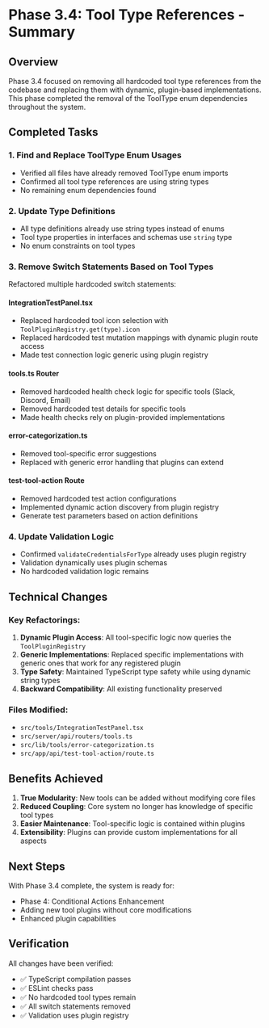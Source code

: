 # Phase 3.4: Tool Type References - Summary

## Overview
Phase 3.4 focused on removing all hardcoded tool type references from the codebase and replacing them with dynamic, plugin-based implementations. This phase completed the removal of the ToolType enum dependencies throughout the system.

## Completed Tasks

### 1. Find and Replace ToolType Enum Usages
- Verified all files have already removed ToolType enum imports
- Confirmed all tool type references are using string types
- No remaining enum dependencies found

### 2. Update Type Definitions
- All type definitions already use string types instead of enums
- Tool type properties in interfaces and schemas use `string` type
- No enum constraints on tool types

### 3. Remove Switch Statements Based on Tool Types
Refactored multiple hardcoded switch statements:

#### IntegrationTestPanel.tsx
- Replaced hardcoded tool icon selection with `ToolPluginRegistry.get(type).icon`
- Replaced hardcoded test mutation mappings with dynamic plugin route access
- Made test connection logic generic using plugin registry

#### tools.ts Router
- Removed hardcoded health check logic for specific tools (Slack, Discord, Email)
- Removed hardcoded test details for specific tools
- Made health checks rely on plugin-provided implementations

#### error-categorization.ts
- Removed tool-specific error suggestions
- Replaced with generic error handling that plugins can extend

#### test-tool-action Route
- Removed hardcoded test action configurations
- Implemented dynamic action discovery from plugin registry
- Generate test parameters based on action definitions

### 4. Update Validation Logic
- Confirmed `validateCredentialsForType` already uses plugin registry
- Validation dynamically uses plugin schemas
- No hardcoded validation logic remains

## Technical Changes

### Key Refactorings:
1. **Dynamic Plugin Access**: All tool-specific logic now queries the `ToolPluginRegistry`
2. **Generic Implementations**: Replaced specific implementations with generic ones that work for any registered plugin
3. **Type Safety**: Maintained TypeScript type safety while using dynamic string types
4. **Backward Compatibility**: All existing functionality preserved

### Files Modified:
- `src/tools/IntegrationTestPanel.tsx`
- `src/server/api/routers/tools.ts`
- `src/lib/tools/error-categorization.ts`
- `src/app/api/test-tool-action/route.ts`

## Benefits Achieved

1. **True Modularity**: New tools can be added without modifying core files
2. **Reduced Coupling**: Core system no longer has knowledge of specific tool types
3. **Easier Maintenance**: Tool-specific logic is contained within plugins
4. **Extensibility**: Plugins can provide custom implementations for all aspects

## Next Steps

With Phase 3.4 complete, the system is ready for:
- Phase 4: Conditional Actions Enhancement
- Adding new tool plugins without core modifications
- Enhanced plugin capabilities

## Verification

All changes have been verified:
- ✅ TypeScript compilation passes
- ✅ ESLint checks pass
- ✅ No hardcoded tool types remain
- ✅ All switch statements removed
- ✅ Validation uses plugin registry